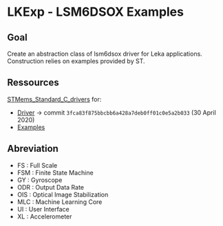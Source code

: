 # LKExp - LSM6DSOX Examples

## Goal

Create an abstraction class of lsm6dsox driver for Leka applications.  
Construction relies on examples provided by ST.

## Ressources
[STMems\_Standard\_C\_drivers](https://github.com/STMicroelectronics/STMems_Standard_C_drivers) for:

* [Driver](https://github.com/STMicroelectronics/STMems_Standard_C_drivers/tree/master/lsm6dsox_STdC/driver) -> commit `3fca83f875bbcbb6a428a7deb0ff01c0e5a2b033` (30 April 2020)
* [Examples](https://github.com/STMicroelectronics/STMems_Standard_C_drivers/tree/master/lsm6dsox_STdC/example)

## Abreviation

* FS : Full Scale
* FSM : Finite State Machine
* GY : Gyroscope
* ODR : Output Data Rate
* OIS : Optical Image Stabilization
* MLC : Machine Learning Core
* UI : User Interface
* XL : Accelerometer
